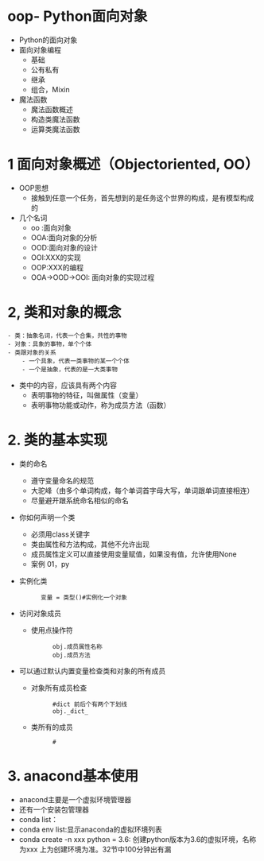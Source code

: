 # oop- Python面向对象
- Python的面向对象
- 面向对象编程
    - 基础
    - 公有私有
    - 继承
    - 组合，Mixin
- 魔法函数
    - 魔法函数概述
    - 构造类魔法函数
    - 运算类魔法函数

# 1 面向对象概述（Objectoriented, OO）
- OOP思想
    - 接触到任意一个任务，首先想到的是任务这个世界的构成，是有模型构成的
- 几个名词
    - oo :面向对象
    - OOA:面向对象的分析
    - OOD:面向对象的设计
    - OOI:XXX的实现
    - OOP:XXX的编程
    - OOA->OOD->OOI: 面向对象的实现过程
# 2, 类和对象的概念
    - 类：抽象名词，代表一个合集，共性的事物
    - 对象：具象的事物，单个个体
    - 类跟对象的关系
        - 一个具象，代表一类事物的某一个个体
        - 一个是抽象，代表的是一大类事物
- 类中的内容，应该具有两个内容
    - 表明事物的特征，叫做属性（变量）
    - 表明事物功能或动作，称为成员方法（函数）

# 2. 类的基本实现
- 类的命名
    - 遵守变量命名的规范
    - 大驼峰（由多个单词构成，每个单词首字母大写，单词跟单词直接相连）
    - 尽量避开跟系统命名相似的命名
- 你如何声明一个类
    - 必须用class关键字
    - 类由属性和方法构成，其他不允许出现
    - 成员属性定义可以直接使用变量赋值，如果没有值，允许使用None
    - 案例 01，py
- 实例化类

            变量 = 类型()#实例化一个对象
- 访问对象成员
    - 使用点操作符
    
                obj.成员属性名称
                obj.成员方法
- 可以通过默认内置变量检查类和对象的所有成员
    - 对象所有成员检查
    
                #dict 前后个有两个下划线
                obj._dict_
    - 类所有的成员
                
                #
                             


# 3. anacond基本使用
- anacond主要是一个虚拟环境管理器
- 还有一个安装包管理器
- conda list：  
- conda env list:显示anaconda的虚拟环境列表
- conda create -n xxx python = 3.6: 创建python版本为3.6的虚拟环境，名称为xxx
    上为创建环境为准。32节中100分钟出有漏